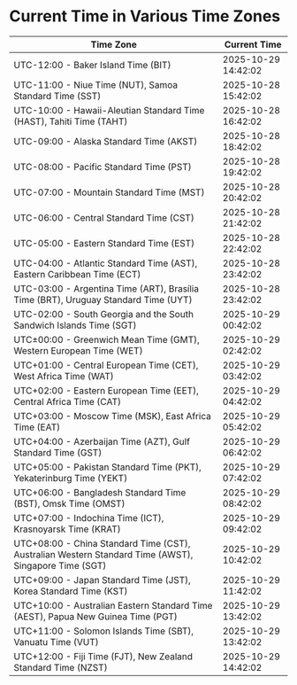 # Current Time in Various Time Zones

| Time Zone | Current Time |
|-----------|--------------|
| UTC-12:00 - Baker Island Time (BIT) | 2025-10-29 14:42:02 |
| UTC-11:00 - Niue Time (NUT), Samoa Standard Time (SST) | 2025-10-28 15:42:02 |
| UTC-10:00 - Hawaii-Aleutian Standard Time (HAST), Tahiti Time (TAHT) | 2025-10-28 16:42:02 |
| UTC-09:00 - Alaska Standard Time (AKST) | 2025-10-28 18:42:02 |
| UTC-08:00 - Pacific Standard Time (PST) | 2025-10-28 19:42:02 |
| UTC-07:00 - Mountain Standard Time (MST) | 2025-10-28 20:42:02 |
| UTC-06:00 - Central Standard Time (CST) | 2025-10-28 21:42:02 |
| UTC-05:00 - Eastern Standard Time (EST) | 2025-10-28 22:42:02 |
| UTC-04:00 - Atlantic Standard Time (AST), Eastern Caribbean Time (ECT) | 2025-10-28 23:42:02 |
| UTC-03:00 - Argentina Time (ART), Brasília Time (BRT), Uruguay Standard Time (UYT) | 2025-10-28 23:42:02 |
| UTC-02:00 - South Georgia and the South Sandwich Islands Time (SGT) | 2025-10-29 00:42:02 |
| UTC±00:00 - Greenwich Mean Time (GMT), Western European Time (WET) | 2025-10-29 02:42:02 |
| UTC+01:00 - Central European Time (CET), West Africa Time (WAT) | 2025-10-29 03:42:02 |
| UTC+02:00 - Eastern European Time (EET), Central Africa Time (CAT) | 2025-10-29 04:42:02 |
| UTC+03:00 - Moscow Time (MSK), East Africa Time (EAT) | 2025-10-29 05:42:02 |
| UTC+04:00 - Azerbaijan Time (AZT), Gulf Standard Time (GST) | 2025-10-29 06:42:02 |
| UTC+05:00 - Pakistan Standard Time (PKT), Yekaterinburg Time (YEKT) | 2025-10-29 07:42:02 |
| UTC+06:00 - Bangladesh Standard Time (BST), Omsk Time (OMST) | 2025-10-29 08:42:02 |
| UTC+07:00 - Indochina Time (ICT), Krasnoyarsk Time (KRAT) | 2025-10-29 09:42:02 |
| UTC+08:00 - China Standard Time (CST), Australian Western Standard Time (AWST), Singapore Time (SGT) | 2025-10-29 10:42:02 |
| UTC+09:00 - Japan Standard Time (JST), Korea Standard Time (KST) | 2025-10-29 11:42:02 |
| UTC+10:00 - Australian Eastern Standard Time (AEST), Papua New Guinea Time (PGT) | 2025-10-29 13:42:02 |
| UTC+11:00 - Solomon Islands Time (SBT), Vanuatu Time (VUT) | 2025-10-29 13:42:02 |
| UTC+12:00 - Fiji Time (FJT), New Zealand Standard Time (NZST) | 2025-10-29 14:42:02 |
